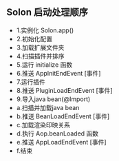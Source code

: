 ## Solon 启动处理顺序

* 1.实例化 Solon.app() 
* 2.初始化配置
* 3.加载扩展文件夹
* 4.扫描插件并排序
* 5.运行 initialize 函数
* 6.推送 AppInitEndEvent [事件]
* 7.运行插件
* 8.推送 PluginLoadEndEvent [事件]
* 9.导入java bean(@Import)
* a.扫描并加载java bean
* b.推送 BeanLoadEndEvent [事件]
* c.加载渲染印映关系
* d.执行 Aop.beanLoaded 函数
* e.推送 AppLoadEndEvent [事件]
* f.结束

